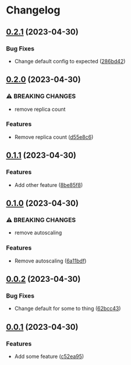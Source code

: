 # Changelog

## [0.2.1](https://github.com/Wielewout/auto-helm-charts/compare/example-0.2.0...example-v0.2.1) (2023-04-30)


### Bug Fixes

* Change default config to expected ([286bd42](https://github.com/Wielewout/auto-helm-charts/commit/286bd42fe88ca94c608d4266fca8965b551c1c8b))

## [0.2.0](https://github.com/Wielewout/auto-helm-charts/compare/example-0.1.1...example-v0.2.0) (2023-04-30)


### ⚠ BREAKING CHANGES

* remove replica count

### Features

* Remove replica count ([d55e8c6](https://github.com/Wielewout/auto-helm-charts/commit/d55e8c680e42c1ad004633ea810a84704779dd79))

## [0.1.1](https://github.com/Wielewout/auto-helm-charts/compare/example-0.1.0...example-v0.1.1) (2023-04-30)


### Features

* Add other feature ([8be85f8](https://github.com/Wielewout/auto-helm-charts/commit/8be85f8c89e802eff656077fcf0436a179cb1604))

## [0.1.0](https://github.com/Wielewout/auto-helm-charts/compare/example-0.0.2...example-v0.1.0) (2023-04-30)


### ⚠ BREAKING CHANGES

* remove autoscaling

### Features

* Remove autoscaling ([6a11bdf](https://github.com/Wielewout/auto-helm-charts/commit/6a11bdf850cde2a61ecb1ab455086b530e76894e))

## [0.0.2](https://github.com/Wielewout/auto-helm-charts/compare/example-0.0.1...example-v0.0.2) (2023-04-30)


### Bug Fixes

* Change default for some to thing ([62bcc43](https://github.com/Wielewout/auto-helm-charts/commit/62bcc43ee583fdb1c144502e1b1b212eb12fd98d))

## [0.0.1](https://github.com/Wielewout/auto-helm-charts/compare/example-0.0.0...example-v0.0.1) (2023-04-30)


### Features

* Add some feature ([c52ea95](https://github.com/Wielewout/auto-helm-charts/commit/c52ea9550c94c5d532da1fd96eb5b4163b816994))
